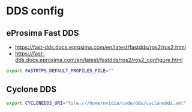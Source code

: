 # DDS config


## eProsima Fast DDS

* https://fast-dds.docs.eprosima.com/en/latest/fastdds/ros2/ros2.html
* https://fast-dds.docs.eprosima.com/en/latest/fastdds/ros2/ros2_configure.html

```bash
export FASTRTPS_DEFAULT_PROFILES_FILE=""
```


## Cyclone DDS

```bash
export CYCLONEDDS_URI="file:///home/nvidia/code/dds/cyclonedds.xml"
```
